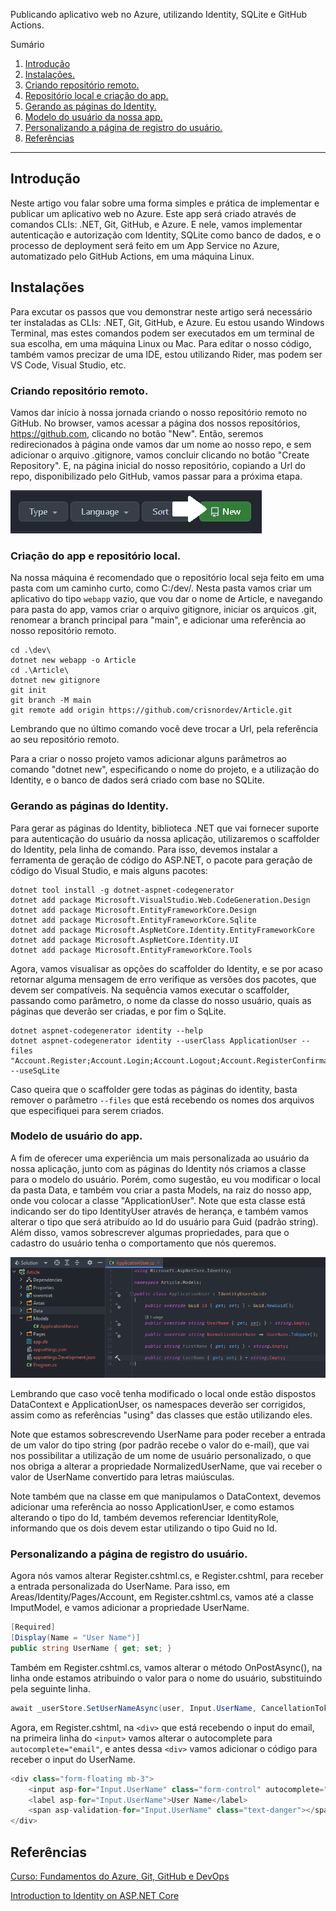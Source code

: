 ﻿Publicando aplicativo web no Azure, utilizando Identity, SQLite e GitHub Actions.

Sumário

1. [Introdução](#introducao)
2. [Instalações.](#instalacoes)
3. [Criando repositório remoto.](#criandorepositorioremoto)
4. [Repositório local e criação do app.](#repositoriolocalecriacaodoapp)
5. [Gerando as páginas do Identity.](#gerandoaspaginasdoidentity)
7. [Modelo do usuário da nossa app.](#modelocousuariodanossaapp)
8. [Personalizando a página de registro do usuário.](#personalizandoapaginaderegistrodousuario)
9. [Referências](#referencias)

*******

<div id='introducao'></div> 

## Introdução

Neste artigo vou falar sobre uma forma simples e prática de implementar e publicar um aplicativo web no Azure. Este app
será
criado através de comandos CLIs: .NET, Git, GitHub, e Azure. E nele, vamos implementar autenticação e autorização com
Identity, SQLite como banco de dados, e o processo de deployment será feito em um App Service no Azure, automatizado
pelo
GitHub Actions, em uma máquina Linux.

<div id='instalacoes'></div>

## Instalações

Para excutar os passos que vou demonstrar neste artigo será necessário ter instaladas as CLIs: .NET, Git, GitHub, e
Azure.
Eu estou usando Windows Terminal, mas estes comandos podem ser executados em um terminal de sua escolha, em uma máquina
Linux
ou Mac. Para editar o nosso código, também vamos precizar de uma IDE, estou utilizando Rider, mas podem ser VS Code,
Visual
Studio, etc.

<div id='criandorepositorioremoto'></div>

### Criando repositório remoto.

Vamos dar início à nossa jornada criando o nosso repositório remoto no GitHub. No browser, vamos acessar a página dos
nossos
repositórios, https://github.com, clicando no botão "New". Então, seremos redirecionados à página onde vamos dar um nome
ao
nosso repo, e sem adicionar o arquivo .gitignore, vamos concluir clicando no botão "Create Repository". E, na página
inicial
do nosso repositório, copiando a Url do repo, disponibilizado pelo GitHub, vamos passar para a próxima etapa.

![New_repo](images/newrepo.png?raw=true)

<div id='repositoriolocalecriacaodoapp'></div> 

### Criação do app e repositório local.

Na nossa máquina é recomendado que o repositório local seja feito em uma pasta com um caminho curto, como C:/dev/. Nesta
pasta vamos criar um aplicativo do tipo ``webapp`` vazio, que vou dar o nome de Article, e navegando para pasta do app,
vamos criar o arquivo gitignore, iniciar os arquicos .git, renomear a branch principal para "main", e adicionar uma
referência ao nosso repositório remoto.

```
cd .\dev\
dotnet new webapp -o Article
cd .\Article\
dotnet new gitignore
git init
git branch -M main
git remote add origin https://github.com/crisnordev/Article.git
```

Lembrando que no último comando você deve trocar a Url, pela referência ao seu repositório remoto.

Para a criar o nosso projeto vamos adicionar alguns parâmetros ao comando "dotnet new", especificando o nome do projeto,
e
a utilização do Identity, e o
banco de dados será criado com base no SQLite.

<div id='gerandoaspaginasdoidentity'></div>

### Gerando as páginas do Identity.

Para gerar as páginas do Identity, biblioteca .NET que vai fornecer suporte para autenticação do usuário da nossa
aplicação, utilizaremos o scaffolder do Identity, pela linha de comando. Para isso, devemos instalar a ferramenta de
geração de código do ASP.NET, o pacote para geração de código do Visual Studio, e mais alguns pacotes:

```
dotnet tool install -g dotnet-aspnet-codegenerator
dotnet add package Microsoft.VisualStudio.Web.CodeGeneration.Design
dotnet add package Microsoft.EntityFrameworkCore.Design
dotnet add package Microsoft.EntityFrameworkCore.Sqlite
dotnet add package Microsoft.AspNetCore.Identity.EntityFrameworkCore
dotnet add package Microsoft.AspNetCore.Identity.UI
dotnet add package Microsoft.EntityFrameworkCore.Tools
```

Agora, vamos visualisar as opções do scaffolder do Identity, e se por acaso retornar alguma mensagem de erro verifique
as
versões dos pacotes, que devem ser compatíveis. Na sequência vamos executar o scaffolder, passando como parâmetro, o
nome
da classe do nosso usuário, quais as páginas que deverão ser criadas, e por fim o SqLite.

```
dotnet aspnet-codegenerator identity --help
dotnet aspnet-codegenerator identity --userClass ApplicationUser --files "Account.Register;Account.Login;Account.Logout;Account.RegisterConfirmation" --useSqLite
```

Caso queira que o scaffolder gere todas as páginas do identity, basta remover o parâmetro ``--files`` que está recebendo
os nomes dos arquivos que especifiquei para serem criados.

<div id='modelocousuariodanossaapp'></div>

### Modelo de usuário do app.

A fim de oferecer uma experiência um mais personalizada ao usuário da nossa aplicação, junto com as páginas do Identity
nós criamos a classe para o modelo do usuário. Porém, como sugestão, eu vou modificar o local da pasta Data, e também
vou
criar a pasta Models, na raiz do nosso app, onde vou colocar a classe "ApplicationUser". Note que esta classe está
indicando ser do tipo IdentityUser através de herança, e também vamos alterar o tipo que será atribuído ao Id do usuário
para Guid (padrão string). Além disso, vamos sobrescrever algumas propriedades, para que o cadastro do usuário tenha o
comportamento que nós queremos.

![ApplicationUser](images/applicationuser.png?raw=true)

Lembrando que caso você tenha modificado o local onde estão dispostos DataContext e ApplicationUser, os namespaces
deverão
ser corrigidos, assim como as referências "using" das classes que estão utilizando eles.

Note que estamos sobrescrevendo UserName para poder receber a entrada de um valor do tipo string (por padrão recebe o
valor
do e-mail), que vai nos possibilitar a utilização de um nome de usuário personalizado, o que nos obriga a alterar a
propriedade NormalizedUserName, que vai receber o valor de UserName convertido para letras maiúsculas.

Note também que na classe em que manipulamos o DataContext, devemos adicionar uma referência ao nosso ApplicationUser, e
como estamos alterando o tipo do Id, também devemos referenciar IdentityRole, informando que os dois devem estar
utilizando
o tipo Guid no Id.

<div id='personalizandoapaginaderegistrodousuario'></div>

### Personalizando a página de registro do usuário.

Agora nós vamos alterar Register.cshtml.cs, e Register.cshtml, para receber a entrada personalizada do UserName. Para
isso,
em Areas/Identity/Pages/Account, em Register.cshtml.cs, vamos até a classe ImputModel, e vamos adicionar a propriedade
UserName.

```csharp
[Required]
[Display(Name = "User Name")]
public string UserName { get; set; }
```

Também em Register.cshtml.cs, vamos alterar o método OnPostAsync(), na linha onde estamos atribuindo o valor para o nome
do usuário, substituindo pela seguinte linha.

```csharp
await _userStore.SetUserNameAsync(user, Input.UserName, CancellationToken.None);
```

Agora, em Register.cshtml, na ```<div>``` que está recebendo o input do email, na primeira linha do ```<input>``` vamos 
alterar o autocomplete para ```autocomplete="email"```, e antes dessa ```<div>``` vamos adicionar o código para receber 
o input do UserName.
```csharp
<div class="form-floating mb-3">
    <input asp-for="Input.UserName" class="form-control" autocomplete="username" aria-required="true" placeholder="User name"/>
    <label asp-for="Input.UserName">User Name</label>
    <span asp-validation-for="Input.UserName" class="text-danger"></span>
</div>
```



<div id='referencias'></div>

## Referências

[Curso: Fundamentos do Azure, Git, GitHub e DevOps](https://balta.io/player/assistir/442da086-3cac-4d96-9332-cdab3797c01c)

[Introduction to Identity on ASP.NET Core](https://learn.microsoft.com/en-us/aspnet/core/security/authentication/identity?view=aspnetcore-6.0&tabs=visual-studio~~~~)

